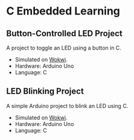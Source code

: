 # C Embedded Learning

## Button-Controlled LED Project
A project to toggle an LED using a button in C.
- Simulated on [Wokwi](https://wokwi.com/projects/439711527075372033).
- Hardware: Arduino Uno
- Language: C

## LED Blinking Project
A simple Arduino project to blink an LED using C.
- Simulated on [Wokwi](https://wokwi.com/projects/439644511367629825).
- Hardware: Arduino Uno
- Language: C
